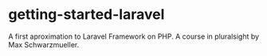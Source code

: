 # getting-started-laravel
A first aproximation to Laravel Framework on PHP. A course in pluralsight by Max Schwarzmueller.
